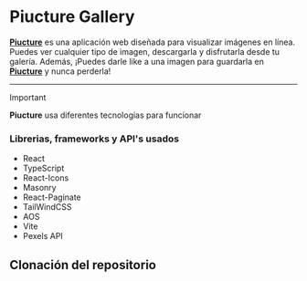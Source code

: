 # Piucture Gallery

[**Piucture**](https://piucture.vercel.app) es una aplicación web diseñada para visualizar imágenes en línea. Puedes ver cualquier tipo de imagen, descargarla y disfrutarla desde tu galería. Además, ¡Puedes darle like a una imagen para guardarla en [**Piucture**](https://piucture.vercel.app) y nunca perderla!

---

> [!IMPORTANT]
> **Piucture** usa diferentes tecnologias para funcionar

### Librerias, frameworks y API's usados
- React
- TypeScript
- React-Icons
- Masonry
- React-Paginate
- TailWindCSS
- AOS
- Vite
- Pexels API

## Clonación del repositorio
